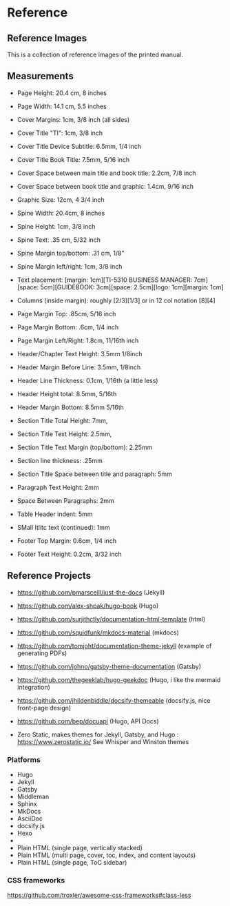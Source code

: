 # Reference

## Reference Images

This is a collection of reference images of the printed manual.

## Measurements

* Page Height: 20.4 cm, 8 inches
* Page Width: 14.1 cm, 5.5 inches

* Cover Margins: 1cm, 3/8 inch (all sides)
* Cover Title "TI": 1cm, 3/8 inch
* Cover Title Device Subtitle: 6.5mm, 1/4 inch
* Cover Title Book Title: 7.5mm, 5/16 inch
* Cover Space between main title and book title: 2.2cm, 7/8 inch
* Cover Space between book title and graphic: 1.4cm, 9/16 inch
* Graphic Size: 12cm, 4 3/4 inch

* Spine Width: 20.4cm, 8 inches
* Spine Height: 1cm, 3/8 inch
* Spine Text: .35 cm, 5/32 inch
* Spine Margin top/bottom: .31 cm, 1/8"
* Spine Margin left/right: 1cm, 3/8 inch
* Text placement: [margin: 1cm][TI-5310 BUSINESS MANAGER: 7cm][space: 5cm][GUIDEBOOK: 3cm][space: 2.5cm][logo: 1cm][margin: 1cm]
* Columns (inside margin): roughly [2/3][1/3] or in 12 col notation [8][4] 

* Page Margin Top: .85cm, 5/16 inch
* Page Margin Bottom: .6cm, 1/4 inch
* Page Margin Left/Right: 1.8cm, 11/16th inch

* Header/Chapter Text Height: 3.5mm 1/8inch
* Header Margin Before Line: 3.5mm, 1/8inch
* Header Line Thickness: 0.1cm, 1/16th (a little less)
* Header Height total: 8.5mm, 5/16th
* Header Margin Bottom: 8.5mm 5/16th

* Section Title Total Height: 7mm, 
* Section Title Text Height: 2.5mm, 
* Section Title Text Margin (top/bottom): 2.25mm
* Section line thickness: .25mm
* Section Title Space between title and paragraph: 5mm

* Paragraph Text Height: 2mm
* Space Between Paragraphs: 2mm

* Table Header indent: 5mm 
* SMall Itlitc text (continued): 1mm

* Footer Top Margin: 0.6cm, 1/4 inch
* Footer Text Height: 0.2cm, 3/32 inch
## Reference Projects

* https://github.com/pmarsceill/just-the-docs  (Jekyll)
* https://github.com/alex-shpak/hugo-book (Hugo)
* https://github.com/surjithctly/documentation-html-template (html)
* https://github.com/squidfunk/mkdocs-material (mkdocs)
* https://github.com/tomjoht/documentation-theme-jekyll (example of generating PDFs)
* https://github.com/johno/gatsby-theme-documentation (Gatsby)
* https://github.com/thegeeklab/hugo-geekdoc (Hugo, i like the mermaid integration)
* https://github.com/jhildenbiddle/docsify-themeable (docsify.js, nice front-page design)
* https://github.com/bep/docuapi (Hugo, API Docs)



* Zero Static, makes themes for Jekyll, Gatsby, and Hugo : https://www.zerostatic.io/ See Whisper and Winston themes


### Platforms

* Hugo
* Jekyll
* Gatsby
* Middleman
* Sphinx
* MkDocs
* AsciiDoc
* docsify.js
* Hexo
* 
* Plain HTML (single page, vertically stacked)
* Plain HTML (multi page, cover, toc, index, and content layouts)
* Plain HTML (single page, ToC sidebar)

### CSS frameworks

https://github.com/troxler/awesome-css-frameworks#class-less



